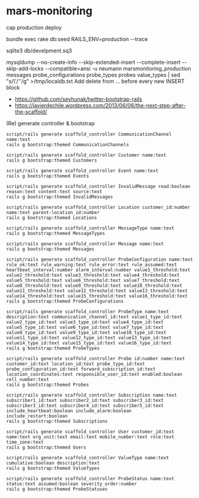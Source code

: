 mars-monitoring
===============

cap production deploy

bundle exec rake db:seed RAILS_ENV=production --trace

sqlite3 db/develpment.sq3

mysqldump --no-create-info --skip-extended-insert  --complete-insert --skip-add-locks  --compatible=ansi -u neumann marsmonitoring_production messages probe_configurations probe_types probes value_types  | sed "s/\\\'/''/g"  >/tmp/localdb.txt
Add delete from ... before every new INSERT block

* https://github.com/seyhunak/twitter-bootstrap-rails
* https://javierdechile.wordpress.com/2013/06/06/the-next-step-after-the-scaffold/

(Re) generate controller & bootstrap
```
script/rails generate scaffold_controller CommunicationChannel name:text
rails g bootstrap:themed CommunicationChannels

script/rails generate scaffold_controller Customer name:text
rails g bootstrap:themed Customers

script/rails generate scaffold_controller Event name:text
rails g bootstrap:themed Events

script/rails generate scaffold_controller InvalidMessage read:boolean reason:text content:text source:text
rails g bootstrap:themed InvalidMessages

script/rails generate scaffold_controller Location customer_id:number name:text parent-location_id:number
rails g bootstrap:themed Locations

script/rails generate scaffold_controller MessageType name:text
rails g bootstrap:themed MessageTypes

script/rails generate scaffold_controller Message name:text
rails g bootstrap:themed Messages

script/rails generate scaffold_controller ProbeConfiguration name:text rule_ok:text rule_warning:text rule_error:text rule_assumed:text heartbeat_interval:number alarm_interval:number value1_threshold:text value2_threshold:text value3_threshold:text value4_threshold:text value5_threshold:text value6_threshold:text value7_threshold:text value8_threshold:text value9_threshold:text value10_threshold:text value11_threshold:text value12_threshold:text value13_threshold:text value14_threshold:text value15_threshold:text value16_threshold:text 
rails g bootstrap:themed ProbeConfigurations

script/rails generate scaffold_controller ProbeType name:text description:text communication_channel_id:text value1_type_id:text value2_type_id:text value3_type_id:text value4_type_id:text value5_type_id:text value6_type_id:text value7_type_id:text value8_type_id:text value9_type_id:text value10_type_id:text value11_type_id:text value12_type_id:text value13_type_id:text value14_type_id:text value15_type_id:text value16_type_id:text
rails g bootstrap:themed ProbeTypes

script/rails generate scaffold_controller Probe id:number name:text customer_id:text location_id:text probe_type_id:text probe_configuration_id:text forward_subscription_id:text location_coordinates:text responsible_user_id:text enabled:boolean cell_number:text
rails g bootstrap:themed Probes

script/rails generate scaffold_controller Subscription name:text subscriber1_id:text subscriber2_id:text subscriber3_id:text subscriber3_id:text subscriber4_id:text subscriber5_id:text include_heartbeat:boolean include_alarm:boolean include_restart:boolean
rails g bootstrap:themed Subscriptions

script/rails generate scaffold_controller User customer_id:text name:text org_unit:text email:text mobile_number:text role:text time_zone:text
rails g bootstrap:themed Users

script/rails generate scaffold_controller ValueType name:text cumulative:boolean description:text
rails g bootstrap:themed ValueTypes

script/rails generate scaffold_controller ProbeStatus name:text status:text assumed:boolean severity_order:number
rails g bootstrap:themed ProbeStatuses
```
